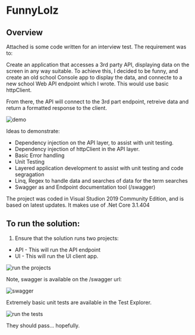 # FunnyLolz
## Overview
Attached is some code written for an interview test. The requirement was to:

Create an application that accesses a 3rd party API, displaying data on the screen in any way suitable. To achieve this, I decided to be funny, and create an old school Console app to display the data, and connecte to a new school Web API endpoint which I wrote. This would use basic httpClient.

From there, the API will connect to the 3rd part endpoint, retreive data and return a formatted response to the client.

![demo](https://s8.gifyu.com/images/2da967e460c24dc67.gif)

Ideas to demonstrate:

* Dependency injection on the API layer, to assist with unit testing.
* Dependency injection of httpClient in the API layer.
* Basic Error handling
* Unit Testing
* Layered application development to assist with unit testing and code segragation
* Linq, Regex to handle data and searches of data for the term searches
* Swagger as and Endpoint documentation tool (/swagger)

The project was coded in Visual Studion 2019 Community Edition, and is based on latest updates. 
It makes use of .Net Core 3.1.404

## To run the solution:

1. Ensure that the solution runs two projects:
* API - This will run the API endpoint
* UI - This will run the UI client app.

![run the projects](https://i.ibb.co/L85m4Bk/1.png)

Note, swagger is available on the /swagger url:

![swagger](https://i.ibb.co/q0wYxZ2/1.png)

Extremely basic unit tests are available in the Test Explorer.

![run the tests](hhttps://i.ibb.co/CPsxDJg/2.png)

They should pass... hopefully.

